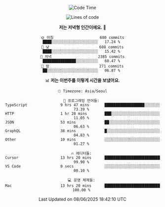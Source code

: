 <div align='center'>
 
<!--START_SECTION:waka-->
![Code Time](http://img.shields.io/badge/Code%20Time-4%2C410%20hrs%2035%20mins-blue)

![Lines of code](https://img.shields.io/badge/%EC%A0%80%EB%8A%94%20%EC%97%AC%ED%83%9C%EA%B9%8C%EC%A7%80%20-1.8%20million%20%EC%A4%84%EC%9D%98%20%EC%BD%94%EB%93%9C%EB%A5%BC%20%EC%9E%91%EC%84%B1%ED%96%88%EC%96%B4%EC%9A%94.-blue)

**저는 저녁형 인간이에요. 🦉** 

```text
🌞 아침                     680 commits         ████░░░░░░░░░░░░░░░░░░░░░   17.24 % 
🌆 낮　                     608 commits         ████░░░░░░░░░░░░░░░░░░░░░   15.42 % 
🌃 저녁                     2385 commits        ███████████████░░░░░░░░░░   60.47 % 
🌙 밤　                     271 commits         ██░░░░░░░░░░░░░░░░░░░░░░░   06.87 % 
```


📊 **저는 이번주를 이렇게 시간을 보냈어요.** 

```text
🕑︎ Timezone: Asia/Seoul

💬 프로그래밍 언어들: 
TypeScript               9 hrs 47 mins       ██████████████████░░░░░░░   73.39 % 
HTTP                     1 hr 28 mins        ███░░░░░░░░░░░░░░░░░░░░░░   11.05 % 
JSON                     53 mins             ██░░░░░░░░░░░░░░░░░░░░░░░   06.63 % 
GraphQL                  38 mins             █░░░░░░░░░░░░░░░░░░░░░░░░   04.83 % 
Other                    10 mins             ░░░░░░░░░░░░░░░░░░░░░░░░░   01.27 % 

🔥 에디터들: 
Cursor                   13 hrs 20 mins      █████████████████████████   99.90 % 
VS Code                  0 secs              ░░░░░░░░░░░░░░░░░░░░░░░░░   00.10 % 

💻 운영 체제들: 
Mac                      13 hrs 20 mins      █████████████████████████   100.00 % 
```


 Last Updated on 08/06/2025 18:42:10 UTC
<!--END_SECTION:waka-->
 </div>
<!---
Emewjin/Emewjin is a ✨ special ✨ repository because its `README.md` (this file) appears on your GitHub profile.
You can click the Preview link to take a look at your changes.
--->
